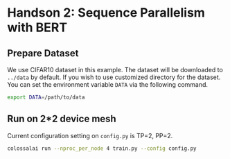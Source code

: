 # Handson 2: Sequence Parallelism with BERT


## Prepare Dataset

We use CIFAR10 dataset in this example. The dataset will be downloaded to `../data` by default. 
If you wish to use customized directory for the dataset. You can set the environment variable `DATA` via the following command.

```bash
export DATA=/path/to/data
```


## Run on 2*2 device mesh

Current configuration setting on `config.py` is TP=2, PP=2.

```bash
colossalai run --nproc_per_node 4 train.py --config config.py
```